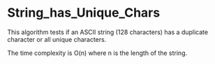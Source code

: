 # String_has_Unique_Chars

This algorithm tests if an ASCII string (128 characters) has a duplicate character or all unique characters. 

The time complexity is O(n) where n is the length of the string. 
